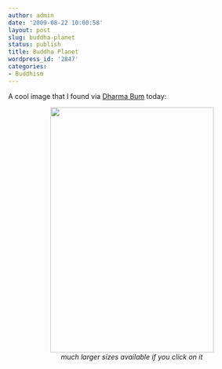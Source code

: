 ```yaml
---
author: admin
date: '2009-08-22 10:00:58'
layout: post
slug: buddha-planet
status: publish
title: Buddha Planet
wordpress_id: '2847'
categories:
- Buddhism
---
```

A cool image that I found via <a href="http://dharmabum.typepad.com/dharma_bum/">Dharma Bum</a> today:

<div align="center"><a href="http://www.flickr.com/photos/heiwa4126/2209455504/"><img src="http://farm3.static.flickr.com/2094/2209455504_04660e4e14.jpg" width="333" height="500"></a><br><em>much larger sizes available if you click on it</em></div>
